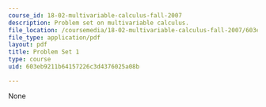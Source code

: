 ```yaml
---
course_id: 18-02-multivariable-calculus-fall-2007
description: Problem set on multivariable calculus.
file_location: /coursemedia/18-02-multivariable-calculus-fall-2007/603eb9211b64157226c3d4376025a08b_ps1.pdf
file_type: application/pdf
layout: pdf
title: Problem Set 1
type: course
uid: 603eb9211b64157226c3d4376025a08b

---
```

None